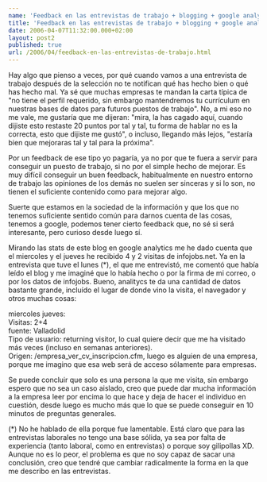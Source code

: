```yaml
---
name: 'Feedback en las entrevistas de trabajo + blogging + google analytics'
title: 'Feedback en las entrevistas de trabajo + blogging + google analytics'
date: 2006-04-07T11:32:00.000+02:00
layout: post2
published: true
url: /2006/04/feedback-en-las-entrevistas-de-trabajo.html
---
```


Hay algo que pienso a veces, por qué cuando vamos a una entrevista de trabajo después de la selección no te notifican qué has hecho bien o qué has hecho mal. Ya sé que muchas empresas te mandan la carta típica de "no tiene el perfil requerido, sin embargo mantendremos tu currículum en nuestras bases de datos para futuros puestos de trabajo". No, a mi eso no me vale, me gustaría que me dijeran: "mira, la has cagado aquí, cuando dijiste esto restaste 20 puntos por tal y tal, tu forma de hablar no es la correcta, esto que dijiste me gustó", o incluso, llegando más lejos, "estaría bien que mejoraras tal y tal para la próxima".  
  
Por un feedback de ese tipo yo pagaría, ya no por que te fuera a servir para conseguir un puesto de trabajo, si no por el simple hecho de mejorar. Es muy difícil conseguir un buen feedback, habitualmente en nuestro entorno de trabajo las opiniones de los demás no suelen ser sinceras y si lo son, no tienen el suficiente contenido como para mejorar algo.  
  
Suerte que estamos en la sociedad de la información y que los que no tenemos suficiente sentido común para darnos cuenta de las cosas, tenemos a google, podemos tener cierto feedback que, no sé si será interesante, pero curioso desde luego sí.  
  
Mirando las stats de este blog en google analytics me he dado cuenta que el miercoles y el jueves he recibido 4 y 2 visitas de infojobs.net. Ya en la entrevista que tuve el lunes (\*), el que me entrevistó, me comentó que había leído el blog y me imaginé que lo había hecho o por la firma de mi correo, o por los datos de infojobs. Bueno, analitycs te da una cantidad de datos bastante grande, incluído el lugar de donde vino la visita, el navegador y otros muchas cosas:  
  
miercoles jueves:  
Visitas: 2+4  
fuente: Valladolid  
Tipo de usuario: returning visitor, lo cual quiere decir que me ha visitado más veces (incluso en semanas anteriores).  
Origen: /empresa\_ver\_cv\_inscripcion.cfm, luego es alguien de una empresa, porque me imagino que esa web será de acceso sólamente para empresas.  
  
Se puede concluir que solo es una persona la que me visita, sin embargo espero que no sea un caso aislado, creo que puede dar mucha información a la empresa leer por encima lo que hace y deja de hacer el individuo en cuestión, desde luego es mucho más que lo que se puede conseguir en 10 minutos de preguntas generales.  
  
(\*) No he hablado de ella porque fue lamentable. Está claro que para las entrevistas laborales no tengo una base sólida, ya sea por falta de experiencia (tanto laboral, como en entrevistas) o porque soy gilipollas XD. Aunque no es lo peor, el problema es que no soy capaz de sacar una conclusión, creo que tendré que cambiar radicalmente la forma en la que me describo en las entrevistas.